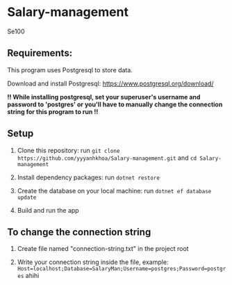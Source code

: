 # Salary-management
Se100


## Requirements:
This program uses Postgresql to store data.

Download and install Postgresql: https://www.postgresql.org/download/ 

**!! While installing postgresql, set your superuser's username and password to 'postgres' or you'll have to manually change the connection string for this program to run !!**

## Setup
1. Clone this repository: run `git clone https://github.com/yyyanhkhoa/Salary-management.git` and `cd Salary-management`

2. Install dependency packages: run `dotnet restore`

3. Create the database on your local machine: run `dotnet ef database update`

4. Build and run the app

## To change the connection string
1. Create file named "connection-string.txt" in the project root

2. Write your connection string inside the file, example: `Host=localhost;Database=SalaryMan;Username=postgres;Password=postgres`
ahihi
